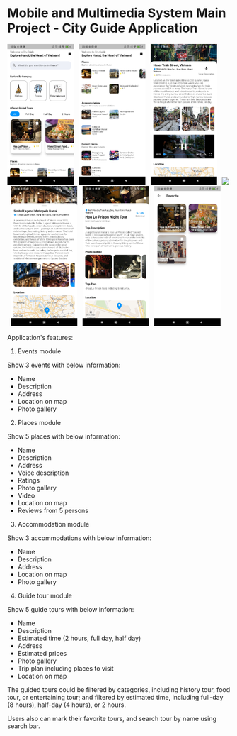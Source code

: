 # Mobile and Multimedia System Main Project - City Guide Application

<img src="./images/main_scr1.jpg" width="150"> &nbsp; <img src="./images/main_scr2.jpg" width="150"> &nbsp; <img src="./images/place_scr.jpg" width="150"> &nbsp; <img src="./imgs/event_scr.jpg" width="150"> &nbsp; <img src="./images/accommodation_scr.jpg" width="150"> &nbsp; <img src="./images/guide_tour_scr.jpg" width="150"> &nbsp; <img src="./images/favorite_scr.jpg" width="150"> 

Application's features:

1. Events module

Show 3 events with below information:
- Name
- Description
- Address
- Location on map
- Photo gallery

2. Places module

Show 5 places with below information:
- Name
- Description
- Address
- Voice description
- Ratings
- Photo gallery
- Video
- Location on map
- Reviews from 5 persons

3. Accommodation module

Show 3 accommodations with below information:
- Name
- Description
- Address
- Location on map
- Photo gallery

4. Guide tour module

Show 5 guide tours with below information:
- Name
- Description
- Estimated time (2 hours, full day, half day)
- Address
- Estimated prices
- Photo gallery
- Trip plan including places to visit
- Location on map

The guided tours could be filtered by categories, including history tour, food tour, or entertaining tour; and filtered by estimated time, including full-day (8 hours), half-day (4 hours), or 2 hours.

Users also can mark their favorite tours, and search tour by name using search bar.

